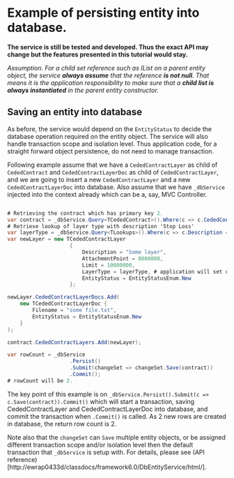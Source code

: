 # Example of persisting entity into database.

**The service is still be tested and developed.  Thus the exact API may change but the features presented in this tutorial would stay.**

*Assumption.  For a child set reference such as IList<SomeChildObject> on a parent entity object, the service __always assume__ that the reference __is not null__.  That means it is the application responsibility to make sure that a __child list is always instantiated__ in the parent entity constructor.*

## Saving an entity into database

As before, the service would depend on the `EntityStatus` to decide the database operation required on the entity object.  The service will also handle transaction scope and isolation level.  Thus application code, for a straight forward object persistence, do not need to manage transaction.

Following example assume that we have a `CededContractLayer` as child of `CededContract` and `CededContractLayerDoc` as child of `CededContractLayer`, and we are going to insert a new `CededContractLayer` and a new `CededContractLayerDoc` into database.  Also assume that we have `_dbService` injected into the context already which can be a, say, MVC Controller.

```c#

# Retrieving the contract which has primary key 2.
var contract = _dbService.Query<TCededContract>().Where(c => c.CededContractPKey == 2).ToArray().FirstOrDefault();
# Retrieve lookup of layer type with description 'Stop Loss'
var layerType = _dbService.Query<TLookups>().Where(c => c.Description == @"Stop Loss").ToArray().FirstOrDefault();
var newLayer = new TCededContractLayer
					{
						Description = "Some layer",
						AttachmentPoint = 8000000,
						Limit = 10000000,
						LayerType = layerType, # application will set up the LayerTypeFkey on layer behind the scene.
						EntityStatus = EntityStatusEnum.New
					};

newLayer.CededContractLayerDocs.Add(
	new TCededContractLayerDoc {
		Filename = "some file.txt",
		EntityStatus = EntityStatusEnum.New
	}
);

contract.CededContractLayers.Add(newLayer);

var rowCount = _dbService
					.Persist()
					.Submit(changeSet => changeSet.Save(contract))
					.Commit();
# rowCount will be 2.
```

The key point of this example is on `_dbService.Persist().Submit(c => c.Save(contract)).Commit()` which will start a transaction, saving CededContractLayer and CededContractLayerDoc into database, and commit the transaction when `.Commit()` is called.  As 2 new rows are created in database, the return row count is 2.

Note also that the `changeSet` can `Save` multiple entity objects, or be assigned different transaction scope and/or isolation level then the default transaction that `_dbService` is setup with.  For details, please see (API reference)[http://ewrap0433d/classdocs/framework6.0/DbEntityService/html/].
